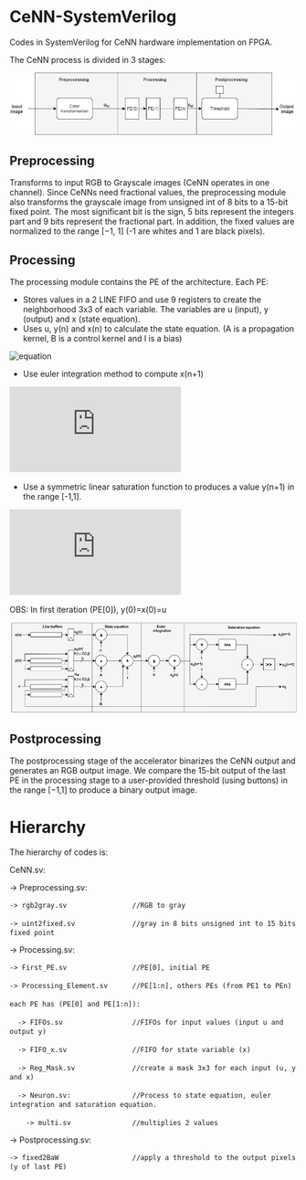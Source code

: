 # CeNN-SystemVerilog

Codes in SystemVerilog for CeNN hardware implementation on FPGA.

The CeNN process is divided in 3 stages:

![CeNN_modules](/images/hardware.png)

## Preprocessing

Transforms to input RGB to Grayscale images (CeNN operates in one channel).
Since CeNNs need fractional values, the preprocessing module also transforms the grayscale image from unsigned int of 8 bits to a 15-bit fixed point. The most significant bit is the sign, 5 bits represent the integers part and 9 bits represent the fractional part. In addition, the fixed values are normalized to the range [−1, 1] (-1 are whites and 1 are black pixels).

## Processing 

The processing module contains the PE of the architecture.
Each PE:

* Stores values in a 2 LINE FIFO and use 9 registers to create the neighborhood 3x3 of each variable. The variables are u (input), y (output) and x (state equation).
* Uses u, y(n) and x(n) to calculate the state equation. (A is a propagation kernel, B is a control kernel and I is a bias)

![equation](http://www.sciweavers.org/tex2img.php?eq=f_{ij}(n)%3D%20-x_{ij}(n)%2B\sum_{(k,%20l)%20\in%20C(i,%20j)}a_{kl}y_{kl}(n)%2B%0A\sum_{(k,%20l)%20\in%20C(i,j)}b_{kl}u_{kl}%20%2B%20I&bc=White&fc=Black&im=jpg&fs=12&ff=arev&edit=0)

* Use euler integration method to compute x(n+1)

![equation](http://www.sciweavers.org/tex2img.php?eq=x_%7Bij%7D%28n%2B1%29%3Dx_%7Bij%7D%28n%29%2Bh%5Ccdot%20f_%7Bij%7D%28n%29&bc=White&fc=Black&im=jpg&fs=12&ff=arev&edit=0)

* Use a symmetric linear saturation function to produces a value y(n+1) in the range [-1,1].

![equation](http://www.sciweavers.org/tex2img.php?eq=y_%7Bij%7D%28n%2B1%29%3D%5Cfrac%7B1%7D%7B2%7D%28%7Cx_%7Bij%7D%28n%2B1%29%2B1%7C-%7Cx_%7Bij%7D%28n%2B1%29-1%7C%29&bc=White&fc=Black&im=jpg&fs=12&ff=arev&edit=0)

OBS: In first iteration (PE[0]), y(0)=x(0)=u 

![PE](/images/PE.png)

## Postprocessing

The postprocessing stage of the accelerator binarizes the CeNN output and generates an RGB output image. We compare the 15-bit output of the last PE in the processing stage to a user-provided threshold (using buttons) in the range [−1,1] to produce a binary output image.

# Hierarchy 

The hierarchy of codes is:

CeNN.sv:

  -> Preprocessing.sv:
  
    -> rgb2gray.sv                //RGB to gray
    
    -> uint2fixed.sv              //gray in 8 bits unsigned int to 15 bits fixed point
    
  -> Processing.sv:
  
    -> First_PE.sv                //PE[0], initial PE
    
    -> Processing_Element.sv      //PE[1:n], others PEs (from PE1 to PEn)
    
    each PE has (PE[0] and PE[1:n]):
    
      -> FIFOs.sv                 //FIFOs for input values (input u and output y)
      
      -> FIFO_x.sv                //FIFO for state variable (x)
      
      -> Reg_Mask.sv              //create a mask 3x3 for each input (u, y and x)
      
      -> Neuron.sv:               //Process to state equation, euler integration and saturation equation.
      
        -> multi.sv               //multiplies 2 values
        
  -> Postprocessing.sv:
  
    -> fixed2BaW                  //apply a threshold to the output pixels (y of last PE)
  

